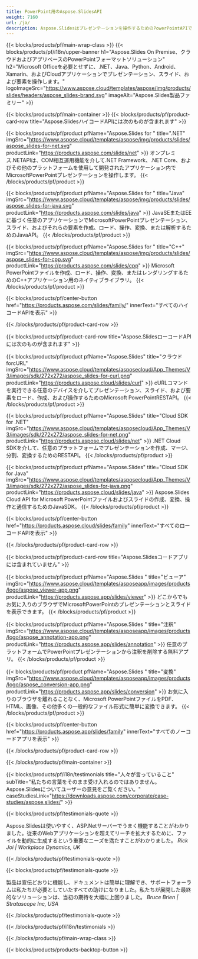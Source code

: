 ```yaml
---
title: PowerPoint用のAspose.SlidesAPI
weight: 7160
url: /ja/
description: Aspose.Slidesはプレゼンテーションを操作するためのPowerPointAPIであり、クラウドはスライドクラウドAPIを提供します。
---
```


{{< blocks/products/pf/main-wrap-class >}}
{{< blocks/products/pf/i18n/upper-banner h1="Aspose.Slides On Premise、クラウドおよびアプリベースのPowerPointフォーマットソリューション" h2="Microsoft Officeを必要とせずに、.NET、Java、Python、Android、Xamarin、およびCloudアプリケーションでプレゼンテーション、スライド、および要素を操作します。" logoImageSrc="https://www.aspose.cloud/templates/aspose/img/products/slides/headers/aspose_slides-brand.svg" imageAlt="Aspose.Slides製品ファミリー" >}}

{{< blocks/products/pf/main-container >}}
{{< blocks/products/pf/product-card-row title="Aspose.SlidesハイコードAPIには次のものが含まれます" >}}

{{< blocks/products/pf/product pfName="Aspose.Slides for " title=".NET" imgSrc="https://www.aspose.cloud/templates/aspose/img/products/slides/aspose_slides-for-net.svg" productLink="https://products.aspose.com/slides/net" >}}
オンプレミス.NETAPIは、COM相互運用機能を介して.NET Framework、.NET Core、およびその他のプラットフォームを使用して開発されたアプリケーション内でMicrosoftPowerPointプレゼンテーションを操作します。
{{< /blocks/products/pf/product >}}

{{< blocks/products/pf/product pfName="Aspose.Slides for " title="Java" imgSrc="https://www.aspose.cloud/templates/aspose/img/products/slides/aspose_slides-for-java.svg" productLink="https://products.aspose.com/slides/java" >}}
JavaSEまたはEEに基づく任意のアプリケーションでMicrosoftPowerPointプレゼンテーション、スライド、およびそれらの要素を作成、ロード、操作、変換、または解析するためのJavaAPI。
{{< /blocks/products/pf/product >}}

{{< blocks/products/pf/product pfName="Aspose.Slides for " title="C++" imgSrc="https://www.aspose.cloud/templates/aspose/img/products/slides/aspose_slides-for-cpp.svg" productLink="https://products.aspose.com/slides/cpp" >}}
Microsoft PowerPointファイルを作成、ロード、操作、変換、またはレンダリングするためのC++アプリケーション用のネイティブライブラリ。
{{< /blocks/products/pf/product >}}

{{< blocks/products/pf/center-button href="https://products.aspose.com/slides/family/" innerText="すべてのハイコードAPIを表示" >}}

{{< /blocks/products/pf/product-card-row >}}

{{< blocks/products/pf/product-card-row title="Aspose.SlidesローコードAPIには次のものが含まれます" >}}

{{< blocks/products/pf/product pfName="Aspose.Slides" title="クラウドforcURL" imgSrc="https://www.aspose.cloud/templates/asposecloud/App_Themes/V3/images/sdk/272x272/aspose_slides-for-curl.png" productLink="https://products.aspose.cloud/slides/curl" >}}
cURLコマンドを実行できる任意のデバイスを介してプレゼンテーション、スライド、および要素をロード、作成、および操作するためのMicrosoft PowerPointRESTAPI。
{{< /blocks/products/pf/product >}}

{{< blocks/products/pf/product pfName="Aspose.Slides" title="Cloud SDK for .NET" imgSrc="https://www.aspose.cloud/templates/asposecloud/App_Themes/V3/images/sdk/272x272/aspose_slides-for-net.png" productLink="https://products.aspose.cloud/slides/net" >}}
.NET Cloud SDKを介して、任意のプラットフォームでプレゼンテーションを作成、マージ、分割、変換するためのRESTAPI。
{{< /blocks/products/pf/product >}}

{{< blocks/products/pf/product pfName="Aspose.Slides" title="Cloud SDK for Java" imgSrc="https://www.aspose.cloud/templates/asposecloud/App_Themes/V3/images/sdk/272x272/aspose_slides-for-java.png" productLink="https://products.aspose.cloud/slides/java" >}}
Aspose.Slides Cloud API for Microsoft PowerPointファイルおよびスライドの作成、変換、操作と通信するためのJavaSDK。
{{< /blocks/products/pf/product >}}

{{< blocks/products/pf/center-button href="https://products.aspose.cloud/slides/family" innerText="すべてのローコードAPIを表示" >}}

{{< /blocks/products/pf/product-card-row >}}

{{< blocks/products/pf/product-card-row title="Aspose.Slidesコードアプリには含まれていません" >}}

{{< blocks/products/pf/product pfName="Aspose.Slides " title="ビューア" imgSrc="https://www.aspose.cloud/templates/asposeapp/images/products/logo/aspose_viewer-app.png" productLink="https://products.aspose.app/slides/viewer" >}}
どこからでもお気に入りのブラウザでMicrosoftPowerPointのプレゼンテーションとスライドを表示できます。
{{< /blocks/products/pf/product >}}

{{< blocks/products/pf/product pfName="Aspose.Slides " title="注釈" imgSrc="https://www.aspose.cloud/templates/asposeapp/images/products/logo/aspose_annotation-app.png" productLink="https://products.aspose.app/slides/annotation" >}}
任意のプラットフォームでPowerPointプレゼンテーションから注釈を削除する無料アプリ。
{{< /blocks/products/pf/product >}}

{{< blocks/products/pf/product pfName="Aspose.Slides " title="変換" imgSrc="https://www.aspose.cloud/templates/asposeapp/images/products/logo/aspose_conversion-app.png" productLink="https://products.aspose.app/slides/conversion" >}}
お気に入りのブラウザを離れることなく、Microsoft PowerPointファイルをPDF、HTML、画像、その他多くの一般的なファイル形式に簡単に変換できます。
{{< /blocks/products/pf/product >}}

{{< blocks/products/pf/center-button href="https://products.aspose.app/slides/family" innerText="すべてのノーコードアプリを表示" >}}

{{< /blocks/products/pf/product-card-row >}}

{{< /blocks/products/pf/main-container >}}

{{< blocks/products/pf/i18n/testimonials title="人々が言っ​​ていること" subTitle="私たちの言葉をそのまま受け入れるのではありません。 Aspose.Slidesについてユーザーの意見をご覧ください。" caseStudiesLink="https://downloads.aspose.com/corporate/case-studies/aspose.slides/" >}}

{{< blocks/products/pf/testimonials-quote >}}
<p class="first">
Aspose.Slidesは使いやすく、ASP.Netサーバーでうまく機能することがわかりました。従来のWebアプリケーションを超えてリーチを拡大するために、ファイルを動的に生成するという重要なニーズを満たすことがわかりました。
 <em>
  Rick Joi | Workplace Dynamics, UK
 </em>
</p>

{{< /blocks/products/pf/testimonials-quote >}}

{{< blocks/products/pf/testimonials-quote >}}
<p class="second">
製品は宣伝どおりに機能し、ドキュメントは簡単に理解でき、サポートフォーラムは私たちが必要としていたすべての助けになりました。私たちが展開した最終的なソリューションは、当初の期待を大幅に上回りました。
 <em>
  Bruce Brien | Stratascope Inc, USA
 </em>
</p>

{{< /blocks/products/pf/testimonials-quote >}}

{{< /blocks/products/pf/i18n/testimonials >}}

{{< /blocks/products/pf/main-wrap-class >}}

{{< blocks/products/products-backtop-button >}}